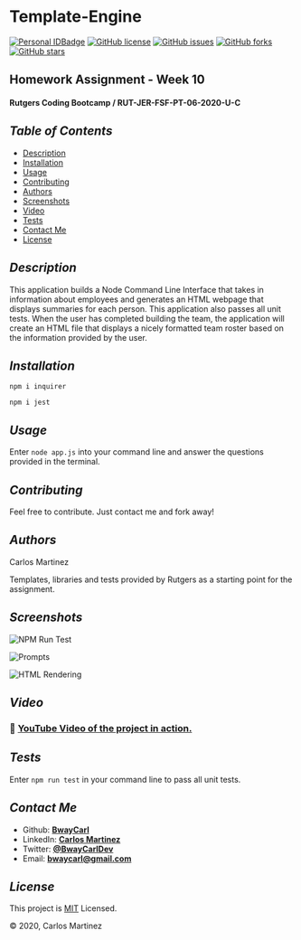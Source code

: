 # Template-Engine
[![Personal IDBadge](https://img.shields.io/badge/Dev-BwayCarl-red)](https://bwaycarl.github.io/Portfolio/)
[![GitHub license](https://img.shields.io/github/license/BwayCarl/Node-README-Generator?logo=MIT)](https://github.com/BwayCarl/Template-Engine/blob/master/LICENSE)
[![GitHub issues](https://img.shields.io/github/issues/BwayCarl/Node-README-Generator)](https://github.com/BwayCarl/Template-Engine/issues)
[![GitHub forks](https://img.shields.io/github/forks/BwayCarl/Node-README-Generator)](https://github.com/BwayCarl/Template-Engine/network)
[![GitHub stars](https://img.shields.io/github/stars/BwayCarl/Node-README-Generator)](https://github.com/BwayCarl/Template-Engine/stargazers)
## Homework Assignment - Week 10
#### Rutgers Coding Bootcamp / RUT-JER-FSF-PT-06-2020-U-C

## *Table of Contents*
- [Description](#description)
 - [Installation](#installation)
 - [Usage](#usage)
 - [Contributing](#contributing)
 - [Authors](#authors)
 - [Screenshots](#screenshots)
 - [Video](#video)
 - [Tests](#tests)
 - [Contact Me](#contact-me)
 - [License](#license)

## *Description* 
This application builds a Node Command Line Interface that takes in information about employees and generates an HTML webpage that displays summaries for each person. This application also passes all unit tests. When the user has completed building the team, the application will create an HTML file that displays a nicely formatted team roster based on the information provided by the user.

## *Installation* 
 ```npm i inquirer```

 ```npm i jest```

## *Usage*
 Enter ```node app.js``` into your command line and answer the questions provided in the terminal.

## *Contributing* 
 Feel free to contribute. Just contact me and fork away!

## *Authors* 
 Carlos Martinez

 Templates, libraries and tests provided by Rutgers as a starting point for the assignment.

## *Screenshots* 
![NPM Run Test](./Assets/01-npm_run_test.png)

![Prompts](./Assets/02-Prompt_Questions.png)

![HTML Rendering](./Assets/03-HTML_Rendering.png)

 ## *Video*

###  :movie_camera: [YouTube Video of the project in action.](https://youtu.be/h0cjqg989v4)

## *Tests*
 Enter ```npm run test``` in your command line to pass all unit tests.

## *Contact Me*
 - Github: **[BwayCarl](https://github.com/BwayCarl)**
 - LinkedIn: **[Carlos Martinez](https://www.linkedin.com/in/carlos-martinez-8702b146/)** 
 - Twitter: **[@BwayCarlDev](https://twitter.com/BwayDev)**
 - Email: **[bwaycarl@gmail.com](mailto:bwaycarl@gmail.com)**

## *License* 
This project is [MIT](https://github.com/BwayCarl/Template-Engine/blob/master/LICENSE) Licensed.
 
 &copy; 2020, Carlos Martinez

